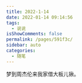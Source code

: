 ```yaml
---
title: 2022-1-14
date: 2022-01-14 09:14:56
tags: 
  - 说说
isShowComments: false
permalink: /pages/591f3c/
sidebar: auto
categories: 
  - 随笔
---
```



梦到周杰伦来我家借大板儿锹。
